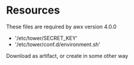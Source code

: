 # Resources
These files are required by awx version 4.0.0

- '/etc/tower/SECRET_KEY'
- '/etc/tower/conf.d/environment.sh'

Download as artifact, or create in some other way
